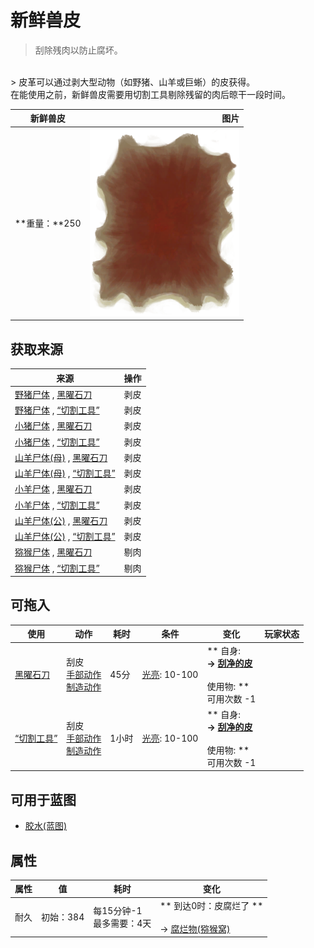 # 新鲜兽皮  
> 刮除残肉以防止腐坏。  
<br>  
> 皮革可以通过剥大型动物（如野猪、山羊或巨蜥）的皮获得。<br>在能使用之前，新鲜兽皮需要用切割工具剔除残留的肉后晾干一段时间。  
  
  新鲜兽皮  |   图片   
 ----  |  ----:   
 **重量：**250  |  <img decoding="async" src="Sprite/HideRaw.png" href="a.md" style="max-width:300px;max-height:300px;">   
  
## 获取来源  
来源  |  操作  
----  |  ----  
[野猪尸体](BoarCarcass.md) , [黑曜石刀](KnifeObsidian.md)  |  剥皮  
[野猪尸体](BoarCarcass.md) , [“切割工具”](tag_Cutter.md)  |  剥皮  
[小猪尸体](BoarCarcassPiglet.md) , [黑曜石刀](KnifeObsidian.md)  |  剥皮  
[小猪尸体](BoarCarcassPiglet.md) , [“切割工具”](tag_Cutter.md)  |  剥皮  
[山羊尸体(母)](GoatCarcassFemale.md) , [黑曜石刀](KnifeObsidian.md)  |  剥皮  
[山羊尸体(母)](GoatCarcassFemale.md) , [“切割工具”](tag_Cutter.md)  |  剥皮  
[小羊尸体](GoatCarcassKid.md) , [黑曜石刀](KnifeObsidian.md)  |  剥皮  
[小羊尸体](GoatCarcassKid.md) , [“切割工具”](tag_Cutter.md)  |  剥皮  
[山羊尸体(公)](GoatCarcassMale.md) , [黑曜石刀](KnifeObsidian.md)  |  剥皮  
[山羊尸体(公)](GoatCarcassMale.md) , [“切割工具”](tag_Cutter.md)  |  剥皮  
[猕猴尸体](MacaqueCarcass.md) , [黑曜石刀](KnifeObsidian.md)  |  剔肉  
[猕猴尸体](MacaqueCarcass.md) , [“切割工具”](tag_Cutter.md)  |  剔肉  
## 可拖入  
使用  |  动作  |  耗时  |  条件  |  变化  |  玩家状态  
----  |  ----  |  ----  |  ----  |  ----  |  ----  
[黑曜石刀](KnifeObsidian.md)  |  刮皮<br>[手部动作](HandAction.md)<br>[制造动作](CraftAction.md)  |  45分  |  [光亮](Light.md): 10-100  |  ** 自身: **<br>→ [刮净的皮](SkinFleshed.md)<br><br>** 使用物: **<br>可用次数  -1  |    
[“切割工具”](tag_Cutter.md)  |  刮皮<br>[手部动作](HandAction.md)<br>[制造动作](CraftAction.md)  |  1小时  |  [光亮](Light.md): 10-100  |  ** 自身: **<br>→ [刮净的皮](SkinFleshed.md)<br><br>** 使用物: **<br>可用次数  -1  |    
## 可用于蓝图  
- [胶水(蓝图)](Bp_Glue.md)  
  
  
## 属性   
属性  |  值  |  耗时  |  变化  
----  |  ----  |  ----  |  ----  
耐久  |  初始：384  |  每15分钟-1<br>最多需要：4天  |  ** 到达0时：皮腐烂了 **<br><br>→ [腐烂物(猕猴窝)](RottenRemains.md)  
